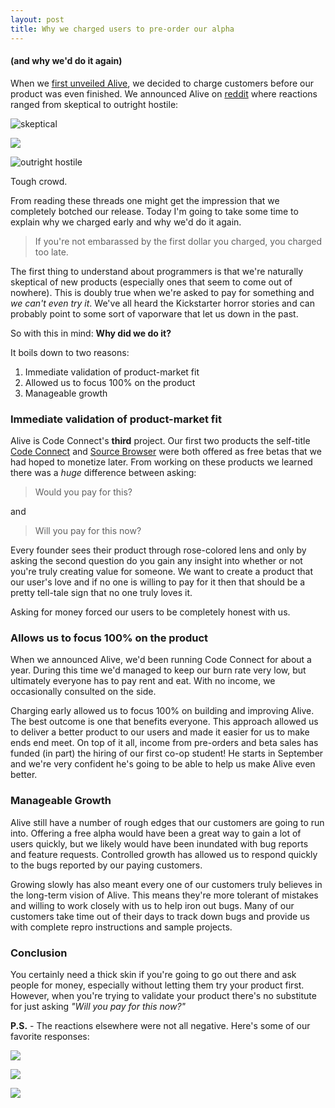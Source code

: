 ```yaml
---
layout: post
title: Why we charged users to pre-order our alpha
---
```

#### (and why we'd do it again)

When we [first unveiled Alive](https://joshvarty.wordpress.com/2015/05/11/introducing-alive/), we decided to charge customers before our product was even finished. We announced Alive on [reddit](https://www.reddit.com/r/csharp/comments/35lyxn/introducing_alive_live_coding_for_c/) where reactions ranged from skeptical to outright hostile:

![skeptical](http://i.gyazo.com/db35bc0d427bec80b0a27465f0d3b6d6.png)

![](http://i.gyazo.com/50cf068d88212001d3cb353691137417.png)

![outright hostile](http://i.gyazo.com/bd243ddfa30b4315f181194600c4b7f4.png)

Tough crowd.

From reading these threads one might get the impression that we completely botched our release. Today I'm going to take some time to explain why we charged early and why we'd do it again.

>If you're not embarassed by the first dollar you charged, you charged too late. 

The first thing to understand about programmers is that we're naturally skeptical of new products (especially ones that seem to come out of nowhere). This is doubly true when we're asked to pay for something and *we can't even try it*. We've all heard the Kickstarter horror stories and can probably point to some sort of vaporware that let us down in the past.

So with this in mind: **Why did we do it?** 

It boils down to two reasons:

1. Immediate validation of product-market fit
2. Allowed us to focus 100% on the product
3. Manageable growth

### Immediate validation of product-market fit

Alive is Code Connect's **third** project. Our first two products the self-title [Code Connect](http://codeconnect.io) and [Source Browser](http://sourcebrowser.io) were both offered as free betas that we had hoped to monetize later. From working on these products we learned there was a *huge* difference between asking:

>Would you pay for this?

and 

> Will you pay for this now?

Every founder sees their product through rose-colored lens and only by asking the second question do you gain any insight into whether or not you're truly creating value for someone. We want to create a product that our user's love and if no one is willing to pay for it then that should be a pretty tell-tale sign that no one truly loves it.

Asking for money forced our users to be completely honest with us. 

### Allows us to focus 100% on the product

When we announced Alive, we'd been running Code Connect for about a year. During this time we'd managed to keep our burn rate very low, but ultimately everyone has to pay rent and eat. With no income, we occasionally consulted on the side.

Charging early allowed us to focus 100% on building and improving Alive. The best outcome is one that benefits everyone. This approach allowed us to deliver a better product to our users and made it easier for us to make ends end meet. On top of it all, income from pre-orders and beta sales has funded (in part) the hiring of our first co-op student! He starts in September and we're very confident he's going to be able to help us make Alive even better.

### Manageable Growth

Alive still have a number of rough edges that our customers are going to run into. Offering a free alpha would have been a great way to gain a lot of users quickly, but we likely would have been inundated with bug reports and feature requests. Controlled growth has allowed us to respond quickly to the bugs reported by our paying customers. 

Growing slowly has also meant every one of our customers truly believes in the long-term vision of Alive. This means they're more tolerant of mistakes and willing to work closely with us to help iron out bugs. Many of our customers take time out of their days to track down bugs and provide us with complete repro instructions and sample projects.

### Conclusion

You certainly need a thick skin if you're going to go out there and ask people for money, especially without letting them try your product first. However, when you're trying to validate your product there's no substitute for just asking *"Will you pay for this now?"*

**P.S.** - The reactions elsewhere were not all negative. Here's some of our favorite responses:

![](http://i.gyazo.com/0e151dd3e8413deb2c2d4fc5d42ec750.png)

![](http://i.gyazo.com/a93738e37bff0852824b31b6b87afcda.png)

![](http://i.gyazo.com/ad0b41251b38dedc513f5fb02fbaf63f.png)
